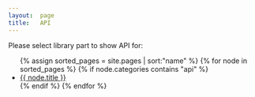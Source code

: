 ```yaml
---
layout:  page
title:   API
---
```


Please select library part to show API for:

<ul>
  {% assign sorted_pages = site.pages | sort:"name" %}
  {% for node in sorted_pages %}
	{% if node.categories contains "api" %}
	  <li class="sidebar-nav-item{% if page.url == node.url %} active{% endif %}">
		<a href="{{ node.url }}">{{ node.title }}</a>
	  </li>
	{% endif %}
  {% endfor %}
</ul>
